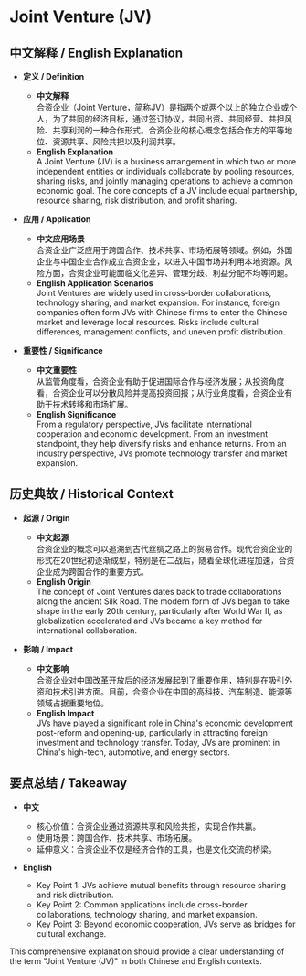 # Joint Venture (JV)

## 中文解释 / English Explanation

* **定义 / Definition**  
  - **中文解释**  
    合资企业（Joint Venture，简称JV）是指两个或两个以上的独立企业或个人，为了共同的经济目标，通过签订协议，共同出资、共同经营、共担风险、共享利润的一种合作形式。合资企业的核心概念包括合作方的平等地位、资源共享、风险共担以及利润共享。  
  - **English Explanation**  
    A Joint Venture (JV) is a business arrangement in which two or more independent entities or individuals collaborate by pooling resources, sharing risks, and jointly managing operations to achieve a common economic goal. The core concepts of a JV include equal partnership, resource sharing, risk distribution, and profit sharing.

* **应用 / Application**  
  - **中文应用场景**  
    合资企业广泛应用于跨国合作、技术共享、市场拓展等领域。例如，外国企业与中国企业合作成立合资企业，以进入中国市场并利用本地资源。风险方面，合资企业可能面临文化差异、管理分歧、利益分配不均等问题。  
  - **English Application Scenarios**  
    Joint Ventures are widely used in cross-border collaborations, technology sharing, and market expansion. For instance, foreign companies often form JVs with Chinese firms to enter the Chinese market and leverage local resources. Risks include cultural differences, management conflicts, and uneven profit distribution.

* **重要性 / Significance**  
  - **中文重要性**  
    从监管角度看，合资企业有助于促进国际合作与经济发展；从投资角度看，合资企业可以分散风险并提高投资回报；从行业角度看，合资企业有助于技术转移和市场扩展。  
  - **English Significance**  
    From a regulatory perspective, JVs facilitate international cooperation and economic development. From an investment standpoint, they help diversify risks and enhance returns. From an industry perspective, JVs promote technology transfer and market expansion.

## 历史典故 / Historical Context

* **起源 / Origin**  
  - **中文起源**  
    合资企业的概念可以追溯到古代丝绸之路上的贸易合作。现代合资企业的形式在20世纪初逐渐成型，特别是在二战后，随着全球化进程加速，合资企业成为跨国合作的重要方式。  
  - **English Origin**  
    The concept of Joint Ventures dates back to trade collaborations along the ancient Silk Road. The modern form of JVs began to take shape in the early 20th century, particularly after World War II, as globalization accelerated and JVs became a key method for international collaboration.

* **影响 / Impact**  
  - **中文影响**  
    合资企业对中国改革开放后的经济发展起到了重要作用，特别是在吸引外资和技术引进方面。目前，合资企业在中国的高科技、汽车制造、能源等领域占据重要地位。  
  - **English Impact**  
    JVs have played a significant role in China's economic development post-reform and opening-up, particularly in attracting foreign investment and technology transfer. Today, JVs are prominent in China's high-tech, automotive, and energy sectors.

## 要点总结 / Takeaway

* **中文**  
  - 核心价值：合资企业通过资源共享和风险共担，实现合作共赢。  
  - 使用场景：跨国合作、技术共享、市场拓展。  
  - 延伸意义：合资企业不仅是经济合作的工具，也是文化交流的桥梁。

* **English**  
  - Key Point 1: JVs achieve mutual benefits through resource sharing and risk distribution.  
  - Key Point 2: Common applications include cross-border collaborations, technology sharing, and market expansion.  
  - Key Point 3: Beyond economic cooperation, JVs serve as bridges for cultural exchange.

This comprehensive explanation should provide a clear understanding of the term "Joint Venture (JV)" in both Chinese and English contexts.